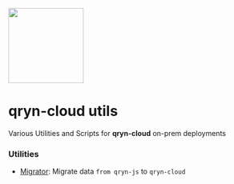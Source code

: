 <a href="https://qryn.cloud" target="_blank"><img src='https://user-images.githubusercontent.com/1423657/218816262-e0e8d7ad-44d0-4a7d-9497-0d383ed78b83.png' width=150></a>

# qryn-cloud utils
Various Utilities and Scripts for **qryn-cloud** on-prem deployments

### Utilities

- [Migrator](https://github.com/metrico/qryn-cloud-utils/tree/main/migrator): Migrate data `from qryn-js` to `qryn-cloud`
